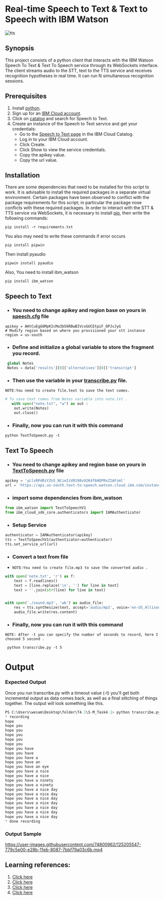 # Real-time Speech to Text & Text to Speech with IBM Watson 
![tts](https://user-images.githubusercontent.com/74800962/125203252-55e9a980-e280-11eb-8fe5-7f62ef2a89a1.png)

## Synopsis
This project consists of a python client that interacts with the IBM Watson Speech To Text  & Text To Speech service through its WebSockets interface. The client streams audio to the STT,  text to the TTS service and receives recognition hypotheses in real time. It can run N simultaneous recognition sessions.
## Prerequisites
1. Install [python](https://www.python.org/downloads/).
2. Sign up for an [IBM Cloud account](https://cloud.ibm.com/registration).
3. Click on [catalog](https://cloud.ibm.com/catalog/services/speech-to-text) and search for Speech to Text.
4. Create an instance of the Speech to Text service and get your credentials:
    * Go to the [Speech to Text page](https://cloud.ibm.com/catalog/services/speech-to-text) in the IBM Cloud Catalog.
    * Log in to your IBM Cloud account.
    * Click Create.
    * Click Show to view the service credentials.
    * Copy the apikey value.
    * Copy the url value.
    
## Installation
There are some dependencies that need to be installed for this script to work. It is advisable to install the required packages in a separate virtual environment. Certain packages have been observed to conflict with the package requirements for this script; in particular the package nose conflicts with these required packages. In order to interact with the STT & TTS service via WebSockets, it is necessary to install [pip](https://pip.pypa.io/en/stable/installing/), then write the following commands:
```
pip install -r requirements.txt
```
You also may need to write these commands if error occurs 
```
pip install pipwin
```
Then install pyaudio 
```
pipwin install pyaudio
```
Also, You need to install ibm_watson 
```
pip install ibm_watson
```

## Speech to Text 
* ### You need to change **apikey** and **region** base on yours in [speech.cfg](https://github.com/wesamhamad/Real-time-Speech-to-Text-Text-to-Speech-with/blob/main/speech.cfg) file
```
apikey = AHtCuEgG6MpKIcMa3b56RBwBIVcxGUCEtpiF_OPJvJyG
# Modify region based on where you provisioned your stt instance
region = us-south
```
* ### Define and initialize a global variable to store the fragment you record. 
```python
 global Notes
 Notes = data['results'][0]['alternatives'][0]['transcript']
```

* ### Then use the variable in your [transcribe.py](https://github.com/wesamhamad/Real-time-Speech-to-Text-Text-to-Speech-with/blob/main/transcribe.py) file.

``
NOTE:You need to create file.text to save the text comes.
``

 ```python
 # To save text comes from Notes variable into note.txt . 
    with open("note.txt", "w") as out :
     out.write(Notes)
     out.close()
```

* ### Finally, now you can run it with this command  
```
python TextToSpeech.py -t 
```
## Text To Speech
* ### You need to change **apikey** and **region** base on yours in [TextToSpeech.py](https://github.com/wesamhamad/Real-time-Speech-to-Text-Text-to-Speech-with/blob/main/TextToSpeech.py) file
```python
apikey = 'yLlsRPdRzYZn5_NCieIzVR198v92K4f6HDPRxZIAFzml'
url = 'https://api.us-south.text-to-speech.watson.cloud.ibm.com/instances/23939e8f-468c-4f3d-8eb5-8760b7d7033e'
```
* ### import some dependencies from ibm_watson 
```python
from ibm_watson import TextToSpeechV1
from ibm_cloud_sdk_core.authenticators import IAMAuthenticator
```
* ### Setup Service 
```python
authenticator = IAMAuthenticator(apikey)
tts = TextToSpeechV1(authenticator=authenticator)
tts.set_service_url(url)
```
* ### Convert a text from file 
* ``
NOTE:You need to create file.mp3 to save the converted audio .
``

```python
with open('note.txt', 'r') as f:
    text = f.readlines()
    text = [line.replace('\n', '') for line in text]
    text = ''.join(str(line) for line in text)


with open('./sound.mp3', 'wb') as audio_file:
    res = tts.synthesize(text, accept='audio/mp3', voice='en-US_AllisonV3Voice').get_result()
    audio_file.write(res.content)
```

* ### Finally, now you can run it with this command  
``
NOTE: After -t you can specify the number of seconds to record, here I choosed 5 second .
``
```
 python transcribe.py -t 5
```

# Output 
### Expected Output
Once you run transcribe.py with a timeout value (-t) you'll get both incremental output as data comes back, as well as a final stitching of things together. The output will look something like this.
```python
PS C:\Users\wesam\Desktop\folder\T4.1\S-M_Task4.1> python transcribe.py -t 5
* recording
hope 
hope you 
hope you 
hope you 
hope you 
hope you 
hope you have
hope you have
hope you have a
hope you have an
hope you have an eye
hope you have a nice
hope you have a nice
hope you have a ninety
hope you have a ninety
hope you have a nice day
hope you have a nice day
hope you have a nice day
hope you have a nice day
hope you have a nice day
hope you have a nice day
hope you have a nice day
* done recording
```
### Output Sample
https://user-images.githubusercontent.com/74800962/125205547-779c5e00-e28b-11eb-8087-7bbf79a03c6b.mp4

## Learning references:
1. [Click here](https://www.youtube.com/watch?v=YCyuZM454_I)
2. [Click here](https://youtu.be/A9_0OgW1LZU)
3. [Click here](https://www.youtube.com/watch?v=8k8S5ruFAUs&t=528s)
4. [Click here](https://github.com/watson-developer-cloud)
